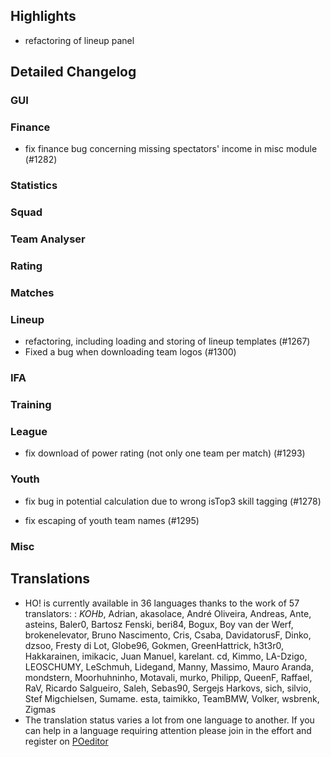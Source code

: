 

## Highlights
* refactoring of lineup panel

## Detailed Changelog

### GUI


### Finance

* fix finance bug concerning missing spectators' income in misc module (#1282)



### Statistics


### Squad


### Team Analyser

### Rating



### Matches

### Lineup
* refactoring, including loading and storing of lineup templates (#1267)
* Fixed a bug when downloading team logos (#1300)

### IFA

### Training

### League
* fix download of power rating (not only one team per match) (#1293)
  
### Youth

* fix bug in potential calculation due to wrong isTop3 skill tagging (#1278)

* fix escaping of youth team names (#1295) 

### Misc

## Translations
- HO! is currently available in 36 languages thanks to the work of 57 translators: : _KOHb_, Adrian, akasolace, André Oliveira, Andreas, Ante, asteins, Baler0, Bartosz Fenski, beri84, Bogux, Boy van der Werf, brokenelevator, Bruno Nascimento, Cris, Csaba, DavidatorusF, Dinko, dzsoo, Fresty di Lot, Globe96, Gokmen, GreenHattrick, h3t3r0, Hakkarainen, imikacic, Juan Manuel, karelant. cd, Kimmo, LA-Dzigo, LEOSCHUMY, LeSchmuh, Lidegand, Manny, Massimo, Mauro Aranda, mondstern, Moorhuhninho, Motavali, murko, Philipp, QueenF, Raffael, RaV, Ricardo Salgueiro, Saleh, Sebas90, Sergejs Harkovs, sich, silvio, Stef Migchielsen, Sumame. esta, taimikko, TeamBMW, Volker, wsbrenk, Zigmas
- The translation status varies a lot from one language to another. If you can help in a language requiring attention please join in the effort and register on [POeditor](https://poeditor.com/join/project/jCaWGL1JCl)
